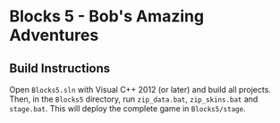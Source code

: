 Blocks 5 - Bob's Amazing Adventures
===================================

Build Instructions
------------------
Open `Blocks5.sln` with Visual C++ 2012 (or later) and build all projects. Then, in the `Blocks5` directory, run `zip_data.bat`, `zip_skins.bat` and `stage.bat`. This will deploy the complete game in `Blocks5/stage`.